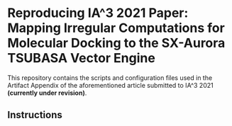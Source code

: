# Reproducing IA^3 2021 Paper: Mapping Irregular Computations for Molecular Docking to the SX-Aurora TSUBASA Vector Engine

This repository contains the scripts and configuration files used in the Artifact Appendix of the aforementioned article submitted to IA^3 2021 **(currently under revision)**.

## Instructions
